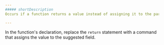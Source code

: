 ```yaml
---
##### shortDescription
Occurs if a function returns a value instead of assigning it to the parameter field.

---
```

In the function's declaration, replace the `return` statement with a command that assigns the value to the suggested field.